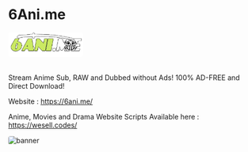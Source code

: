 # 6Ani.me
<img style="object-fit: contain; border-radius: 4px; margin-bottom: 16px" src="logo.png" alt="banner" height="50">

Stream Anime Sub, RAW and Dubbed without Ads! 100% AD-FREE and Direct Download! 

Website : https://6ani.me/

Anime, Movies and Drama Website Scripts Available here : https://wesell.codes/

<img style="object-fit: contain; border-radius: 4px; margin-bottom: 16px" src="taganime.gif" alt="banner" height="100">
